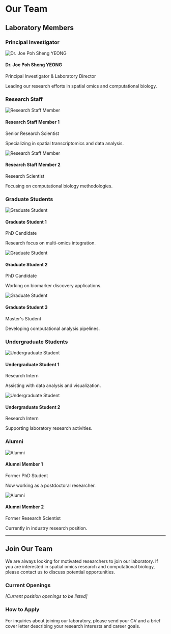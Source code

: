 # Our Team

## Laboratory Members

### Principal Investigator

<div class="team-member-grid">
  <div class="team-member">
    <div class="member-photo">
      <img src="/images/team/joe-yeong.svg" alt="Dr. Joe Poh Sheng YEONG" />
    </div>
    <div class="member-info">
      <h4>Dr. Joe Poh Sheng YEONG</h4>
      <p class="member-title">Principal Investigator & Laboratory Director</p>
      <p class="member-description">Leading our research efforts in spatial omics and computational biology.</p>
    </div>
  </div>
</div>

### Research Staff

<div class="team-member-grid">
  <div class="team-member">
    <div class="member-photo">
      <img src="/images/team/placeholder.svg" alt="Research Staff Member" />
    </div>
    <div class="member-info">
      <h4>Research Staff Member 1</h4>
      <p class="member-title">Senior Research Scientist</p>
      <p class="member-description">Specializing in spatial transcriptomics and data analysis.</p>
    </div>
  </div>
  <div class="team-member">
    <div class="member-photo">
      <img src="/images/team/placeholder.svg" alt="Research Staff Member" />
    </div>
    <div class="member-info">
      <h4>Research Staff Member 2</h4>
      <p class="member-title">Research Scientist</p>
      <p class="member-description">Focusing on computational biology methodologies.</p>
    </div>
  </div>
</div>

### Graduate Students

<div class="team-member-grid">
  <div class="team-member">
    <div class="member-photo">
      <img src="/images/team/placeholder.svg" alt="Graduate Student" />
    </div>
    <div class="member-info">
      <h4>Graduate Student 1</h4>
      <p class="member-title">PhD Candidate</p>
      <p class="member-description">Research focus on multi-omics integration.</p>
    </div>
  </div>
  <div class="team-member">
    <div class="member-photo">
      <img src="/images/team/placeholder.svg" alt="Graduate Student" />
    </div>
    <div class="member-info">
      <h4>Graduate Student 2</h4>
      <p class="member-title">PhD Candidate</p>
      <p class="member-description">Working on biomarker discovery applications.</p>
    </div>
  </div>
  <div class="team-member">
    <div class="member-photo">
      <img src="/images/team/placeholder.svg" alt="Graduate Student" />
    </div>
    <div class="member-info">
      <h4>Graduate Student 3</h4>
      <p class="member-title">Master's Student</p>
      <p class="member-description">Developing computational analysis pipelines.</p>
    </div>
  </div>
</div>

### Undergraduate Students

<div class="team-member-grid">
  <div class="team-member">
    <div class="member-photo">
      <img src="/images/team/placeholder.svg" alt="Undergraduate Student" />
    </div>
    <div class="member-info">
      <h4>Undergraduate Student 1</h4>
      <p class="member-title">Research Intern</p>
      <p class="member-description">Assisting with data analysis and visualization.</p>
    </div>
  </div>
  <div class="team-member">
    <div class="member-photo">
      <img src="/images/team/placeholder.svg" alt="Undergraduate Student" />
    </div>
    <div class="member-info">
      <h4>Undergraduate Student 2</h4>
      <p class="member-title">Research Intern</p>
      <p class="member-description">Supporting laboratory research activities.</p>
    </div>
  </div>
</div>

### Alumni

<div class="team-member-grid">
  <div class="team-member">
    <div class="member-photo">
      <img src="/images/team/placeholder.svg" alt="Alumni" />
    </div>
    <div class="member-info">
      <h4>Alumni Member 1</h4>
      <p class="member-title">Former PhD Student</p>
      <p class="member-description">Now working as a postdoctoral researcher.</p>
    </div>
  </div>
  <div class="team-member">
    <div class="member-photo">
      <img src="/images/team/placeholder.svg" alt="Alumni" />
    </div>
    <div class="member-info">
      <h4>Alumni Member 2</h4>
      <p class="member-title">Former Research Scientist</p>
      <p class="member-description">Currently in industry research position.</p>
    </div>
  </div>
</div>

---

## Join Our Team

We are always looking for motivated researchers to join our laboratory. If you are interested in spatial omics research and computational biology, please contact us to discuss potential opportunities.

### Current Openings

*[Current position openings to be listed]*

### How to Apply

For inquiries about joining our laboratory, please send your CV and a brief cover letter describing your research interests and career goals.
